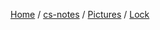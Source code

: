 [Home](https://mengxianbin.github.io) /
[cs-notes](https://mengxianbin.github.io/cs-notes/site) /
[Pictures](https://mengxianbin.github.io/cs-notes/site/Pictures) /
[Lock](https://mengxianbin.github.io/cs-notes/site/Pictures/Lock)

## [](https://mengxianbin.github.io/cs-notes/site/Pictures/Lock/)

## [](https://mengxianbin.github.io/cs-notes/site/Pictures/Lock/)

## [](https://mengxianbin.github.io/cs-notes/site/Pictures/Lock/)

## [](https://mengxianbin.github.io/cs-notes/site/Pictures/Lock/)

## [](https://mengxianbin.github.io/cs-notes/site/Pictures/Lock/)

## [](https://mengxianbin.github.io/cs-notes/site/Pictures/Lock/)

## [](https://mengxianbin.github.io/cs-notes/site/Pictures/Lock/)
